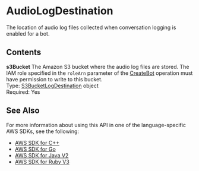 # AudioLogDestination<a name="API_AudioLogDestination"></a>

The location of audio log files collected when conversation logging is enabled for a bot\.

## Contents<a name="API_AudioLogDestination_Contents"></a>

 **s3Bucket**   <a name="lexv2-Type-AudioLogDestination-s3Bucket"></a>
The Amazon S3 bucket where the audio log files are stored\. The IAM role specified in the `roleArn` parameter of the [CreateBot](API_CreateBot.md) operation must have permission to write to this bucket\.  
Type: [S3BucketLogDestination](API_S3BucketLogDestination.md) object  
Required: Yes

## See Also<a name="API_AudioLogDestination_SeeAlso"></a>

For more information about using this API in one of the language\-specific AWS SDKs, see the following:
+  [AWS SDK for C\+\+](https://docs.aws.amazon.com/goto/SdkForCpp/models.lex.v2-2020-08-07/AudioLogDestination) 
+  [AWS SDK for Go](https://docs.aws.amazon.com/goto/SdkForGoV1/models.lex.v2-2020-08-07/AudioLogDestination) 
+  [AWS SDK for Java V2](https://docs.aws.amazon.com/goto/SdkForJavaV2/models.lex.v2-2020-08-07/AudioLogDestination) 
+  [AWS SDK for Ruby V3](https://docs.aws.amazon.com/goto/SdkForRubyV3/models.lex.v2-2020-08-07/AudioLogDestination) 
